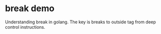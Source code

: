 # break demo
Understanding break in golang.
The key is breaks to outside tag from deep control instructions.

